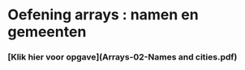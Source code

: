 # Oefening arrays : namen en gemeenten

### [Klik hier voor opgave](Arrays-02-Names and cities.pdf)
